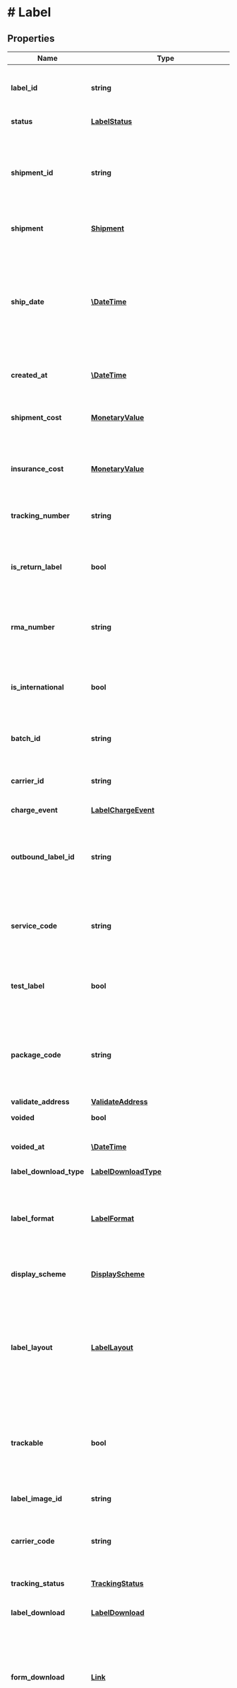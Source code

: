 # # Label

## Properties

Name | Type | Description | Notes
------------ | ------------- | ------------- | -------------
**label_id** | **string** | A string that uniquely identifies the label. This ID is generated by ShipEngine when the label is created. | [optional] [readonly] 
**status** | [**LabelStatus**](LabelStatus.md) |  | [optional] [readonly] 
**shipment_id** | **string** | The shipment that this label is for.  ShipEngine can create a shipment for you automatically when you [create a label](https://www.shipengine.com/docs/labels/create-a-label/), or you can [create your own shipment](https://www.shipengine.com/docs/shipping/create-a-shipment/) and then [use it to print a label](https://www.shipengine.com/docs/labels/create-from-shipment/) | [optional] [readonly] 
**shipment** | [**Shipment**](Shipment.md) | The shipment information used to generate the label | [optional] 
**ship_date** | [**\DateTime**](\DateTime.md) | The date that the package was (or will be) shippped.  ShipEngine will take the day of week into consideration. For example, if the carrier does not operate on Sundays, then a package that would have shipped on Sunday will ship on Monday instead. | [optional] [readonly] 
**created_at** | [**\DateTime**](\DateTime.md) | The date and time that the label was created in ShipEngine. | [optional] [readonly] 
**shipment_cost** | [**MonetaryValue**](MonetaryValue.md) | The cost of shipping, delivery confirmation, and other carrier charges.  This amount **does not** include insurance costs. | [optional] [readonly] 
**insurance_cost** | [**MonetaryValue**](MonetaryValue.md) | The insurance cost for this package.  Add this to the &#x60;shipment_cost&#x60; field to get the total cost. | [optional] [readonly] 
**tracking_number** | **string** | The tracking number for the package. Tracking number formats vary across carriers. | [optional] [readonly] 
**is_return_label** | **bool** | Indicates whether this is a return label.  You may also want to set the &#x60;rma_number&#x60; so you know what is being returned. | [optional] 
**rma_number** | **string** | An optional Return Merchandise Authorization number.  This field is useful for return labels.  You can set it to any string value. | [optional] 
**is_international** | **bool** | Indicates whether this is an international shipment.  That is, the originating country and destination country are different. | [optional] [readonly] 
**batch_id** | **string** | If this label was created as part of a [batch](https://www.shipengine.com/docs/labels/bulk/), then this is the unique ID of that batch. | [optional] [readonly] 
**carrier_id** | **string** | The unique ID of the [carrier account](https://www.shipengine.com/docs/carriers/setup/) that was used to create this label | [optional] [readonly] 
**charge_event** | [**LabelChargeEvent**](LabelChargeEvent.md) | The label charge event. | [optional] 
**outbound_label_id** | **string** | The &#x60;label_id&#x60; of the original (outgoing) label that the return label is for. This associates the two labels together, which is required by some carriers. | [optional] 
**service_code** | **string** | The [carrier service](https://www.shipengine.com/docs/shipping/use-a-carrier-service/) used to ship the package, such as &#x60;fedex_ground&#x60;, &#x60;usps_first_class_mail&#x60;, &#x60;flat_rate_envelope&#x60;, etc. | [optional] [readonly] 
**test_label** | **bool** | Indicate if this label is being used only for testing purposes. If true, then no charge will be added to your account. | [optional] [default to false]
**package_code** | **string** | The [package type](https://www.shipengine.com/docs/reference/list-carrier-packages/), such as &#x60;thick_envelope&#x60;, &#x60;small_flat_rate_box&#x60;, &#x60;large_package&#x60;, etc.  The code &#x60;package&#x60; indicates a custom or unknown package type. | [optional] [readonly] 
**validate_address** | [**ValidateAddress**](ValidateAddress.md) |  | [optional] 
**voided** | **bool** | Indicates whether the label has been [voided](https://www.shipengine.com/docs/labels/voiding/) | [optional] [readonly] 
**voided_at** | [**\DateTime**](\DateTime.md) | The date and time that the label was [voided](https://www.shipengine.com/docs/labels/voiding/), or &#x60;null&#x60; if the label has not been voided | [optional] [readonly] 
**label_download_type** | [**LabelDownloadType**](LabelDownloadType.md) |  | [optional] 
**label_format** | [**LabelFormat**](LabelFormat.md) | The file format that you want the label to be in.  We recommend &#x60;pdf&#x60; format because it is supported by all carriers, whereas some carriers do not support the &#x60;png&#x60; or &#x60;zpl&#x60; formats. | [optional] 
**display_scheme** | [**DisplayScheme**](DisplayScheme.md) | The display format that the label should be shown in. | [optional] 
**label_layout** | [**LabelLayout**](LabelLayout.md) | The layout (size) that you want the label to be in.  The &#x60;label_format&#x60; determines which sizes are allowed.  &#x60;4x6&#x60; is supported for all label formats, whereas &#x60;letter&#x60; (8.5\&quot; x 11\&quot;) is only supported for &#x60;pdf&#x60; format. | [optional] 
**trackable** | **bool** | Indicates whether the shipment is trackable, in which case the &#x60;tracking_status&#x60; field will reflect the current status and each package will have a &#x60;tracking_number&#x60;. | [optional] [readonly] 
**label_image_id** | **string** | The label image resource that was used to create a custom label image. | [optional] 
**carrier_code** | **string** | The [shipping carrier](https://www.shipengine.com/docs/carriers/setup/) who will ship the package, such as &#x60;fedex&#x60;, &#x60;dhl_express&#x60;, &#x60;stamps_com&#x60;, etc. | [optional] [readonly] 
**tracking_status** | [**TrackingStatus**](TrackingStatus.md) | The current status of the package, such as &#x60;in_transit&#x60; or &#x60;delivered&#x60; | [optional] [readonly] 
**label_download** | [**LabelDownload**](LabelDownload.md) |  | [optional] [readonly] 
**form_download** | [**Link**](Link.md) | The link to downlaod the customs form (a.k.a. commercial invoice) for this shipment, if any.  Forms are in PDF format. This field is null if the shipment does not require a customs form, or if the carrier does not support it. | [optional] [readonly] 
**insurance_claim** | [**Link**](Link.md) | The link to submit an insurance claim for the shipment.  This field is null if the shipment is not insured or if the insurance provider does not support online claim submission. | [optional] [readonly] 
**packages** | [**\Nmusco\ShipEngine\v1\Models\Package[]**](Package.md) | The label&#39;s package(s).  &gt; **Note:** Some carriers only allow one package per label.  If you attempt to create a multi-package label for a carrier that doesn&#39;t allow it, an error will be returned. | [optional] [readonly] 

[[Back to Model list]](../../README.md#documentation-for-models) [[Back to API list]](../../README.md#documentation-for-api-endpoints) [[Back to README]](../../README.md)



